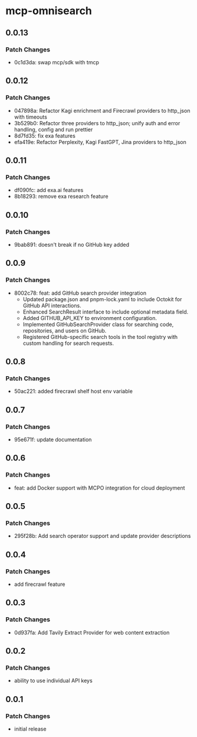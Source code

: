 # mcp-omnisearch

## 0.0.13

### Patch Changes

- 0c1d3da: swap mcp/sdk with tmcp

## 0.0.12

### Patch Changes

- 047898a: Refactor Kagi enrichment and Firecrawl providers to
  http_json with timeouts
- 3b529b0: Refactor three providers to http_json; unify auth and error
  handling, config and run prettier
- 8d7fd35: fix exa features
- efa419e: Refactor Perplexity, Kagi FastGPT, Jina providers to
  http_json

## 0.0.11

### Patch Changes

- df090fc: add exa.ai features
- 8b18293: remove exa research feature

## 0.0.10

### Patch Changes

- 9bab891: doesn't break if no GitHub key added

## 0.0.9

### Patch Changes

- 8002c78: feat: add GitHub search provider integration
  - Updated package.json and pnpm-lock.yaml to include Octokit for
    GitHub API interactions.
  - Enhanced SearchResult interface to include optional metadata
    field.
  - Added GITHUB_API_KEY to environment configuration.
  - Implemented GitHubSearchProvider class for searching code,
    repositories, and users on GitHub.
  - Registered GitHub-specific search tools in the tool registry with
    custom handling for search requests.

## 0.0.8

### Patch Changes

- 50ac221: added firecrawl shelf host env variable

## 0.0.7

### Patch Changes

- 95e671f: update documentation

## 0.0.6

### Patch Changes

- feat: add Docker support with MCPO integration for cloud deployment

## 0.0.5

### Patch Changes

- 295f28b: Add search operator support and update provider
  descriptions

## 0.0.4

### Patch Changes

- add firecrawl feature

## 0.0.3

### Patch Changes

- 0d937fa: Add Tavily Extract Provider for web content extraction

## 0.0.2

### Patch Changes

- ability to use individual API keys

## 0.0.1

### Patch Changes

- initial release
